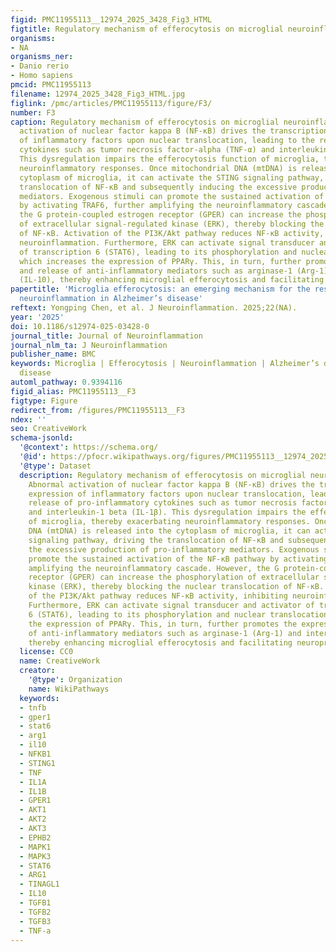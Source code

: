 ```yaml
---
figid: PMC11955113__12974_2025_3428_Fig3_HTML
figtitle: Regulatory mechanism of efferocytosis on microglial neuroinflammation
organisms:
- NA
organisms_ner:
- Danio rerio
- Homo sapiens
pmcid: PMC11955113
filename: 12974_2025_3428_Fig3_HTML.jpg
figlink: /pmc/articles/PMC11955113/figure/F3/
number: F3
caption: Regulatory mechanism of efferocytosis on microglial neuroinflammation. Abnormal
  activation of nuclear factor kappa B (NF-κB) drives the transcriptional expression
  of inflammatory factors upon nuclear translocation, leading to the release of pro-inflammatory
  cytokines such as tumor necrosis factor-alpha (TNF-α) and interleukin-1 beta (IL-1β).
  This dysregulation impairs the efferocytosis function of microglia, thereby exacerbating
  neuroinflammatory responses. Once mitochondrial DNA (mtDNA) is released into the
  cytoplasm of microglia, it can activate the STING signaling pathway, driving the
  translocation of NF-κB and subsequently inducing the excessive production of pro-inflammatory
  mediators. Exogenous stimuli can promote the sustained activation of the NF-κB pathway
  by activating TRAF6, further amplifying the neuroinflammatory cascade. However,
  the G protein-coupled estrogen receptor (GPER) can increase the phosphorylation
  of extracellular signal-regulated kinase (ERK), thereby blocking the nuclear translocation
  of NF-κB. Activation of the PI3K/Akt pathway reduces NF-κB activity, inhibiting
  neuroinflammation. Furthermore, ERK can activate signal transducer and activator
  of transcription 6 (STAT6), leading to its phosphorylation and nuclear translocation,
  which increases the expression of PPARγ. This, in turn, further promotes the expression
  and release of anti-inflammatory mediators such as arginase-1 (Arg-1) and interleukin-10
  (IL-10), thereby enhancing microglial efferocytosis and facilitating neuroprotection
papertitle: 'Microglia efferocytosis: an emerging mechanism for the resolution of
  neuroinflammation in Alzheimer’s disease'
reftext: Yongping Chen, et al. J Neuroinflammation. 2025;22(NA).
year: '2025'
doi: 10.1186/s12974-025-03428-0
journal_title: Journal of Neuroinflammation
journal_nlm_ta: J Neuroinflammation
publisher_name: BMC
keywords: Microglia | Efferocytosis | Neuroinflammation | Alzheimer’s disease | Neurodegenerative
  disease
automl_pathway: 0.9394116
figid_alias: PMC11955113__F3
figtype: Figure
redirect_from: /figures/PMC11955113__F3
ndex: ''
seo: CreativeWork
schema-jsonld:
  '@context': https://schema.org/
  '@id': https://pfocr.wikipathways.org/figures/PMC11955113__12974_2025_3428_Fig3_HTML.html
  '@type': Dataset
  description: Regulatory mechanism of efferocytosis on microglial neuroinflammation.
    Abnormal activation of nuclear factor kappa B (NF-κB) drives the transcriptional
    expression of inflammatory factors upon nuclear translocation, leading to the
    release of pro-inflammatory cytokines such as tumor necrosis factor-alpha (TNF-α)
    and interleukin-1 beta (IL-1β). This dysregulation impairs the efferocytosis function
    of microglia, thereby exacerbating neuroinflammatory responses. Once mitochondrial
    DNA (mtDNA) is released into the cytoplasm of microglia, it can activate the STING
    signaling pathway, driving the translocation of NF-κB and subsequently inducing
    the excessive production of pro-inflammatory mediators. Exogenous stimuli can
    promote the sustained activation of the NF-κB pathway by activating TRAF6, further
    amplifying the neuroinflammatory cascade. However, the G protein-coupled estrogen
    receptor (GPER) can increase the phosphorylation of extracellular signal-regulated
    kinase (ERK), thereby blocking the nuclear translocation of NF-κB. Activation
    of the PI3K/Akt pathway reduces NF-κB activity, inhibiting neuroinflammation.
    Furthermore, ERK can activate signal transducer and activator of transcription
    6 (STAT6), leading to its phosphorylation and nuclear translocation, which increases
    the expression of PPARγ. This, in turn, further promotes the expression and release
    of anti-inflammatory mediators such as arginase-1 (Arg-1) and interleukin-10 (IL-10),
    thereby enhancing microglial efferocytosis and facilitating neuroprotection
  license: CC0
  name: CreativeWork
  creator:
    '@type': Organization
    name: WikiPathways
  keywords:
  - tnfb
  - gper1
  - stat6
  - arg1
  - il10
  - NFKB1
  - STING1
  - TNF
  - IL1A
  - IL1B
  - GPER1
  - AKT1
  - AKT2
  - AKT3
  - EPHB2
  - MAPK1
  - MAPK3
  - STAT6
  - ARG1
  - TINAGL1
  - IL10
  - TGFB1
  - TGFB2
  - TGFB3
  - TNF-a
---
```

